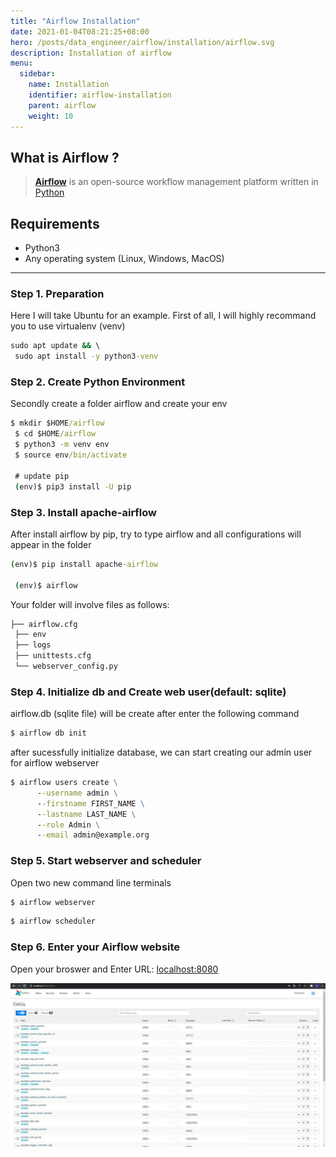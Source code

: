 ```yaml
---
title: "Airflow Installation"
date: 2021-01-04T08:21:25+08:00
hero: /posts/data_engineer/airflow/installation/airflow.svg
description: Installation of airflow
menu:
  sidebar:
    name: Installation
    identifier: airflow-installation
    parent: airflow
    weight: 10
---
```


## What is Airflow ?
> [**Airflow**](https://airflow.apache.org/) is an open-source workflow management platform written in [Python](https://www.python.org/)

## Requirements
- Python3
- Any operating system (Linux, Windows, MacOS)

--- 

### Step 1. Preparation
Here I will take Ubuntu for an example. First of all, I will highly recommand you to use virtualenv (venv)
```cmd
sudo apt update && \
 sudo apt install -y python3-venv 
```
### Step 2. Create Python Environment
Secondly create a folder airflow and create your env

```cmd
$ mkdir $HOME/airflow
 $ cd $HOME/airflow
 $ python3 -m venv env
 $ source env/bin/activate
 
 # update pip 
 (env)$ pip3 install -U pip
```
### Step 3. Install apache-airflow
After install airflow by pip, try to type airflow and all configurations will appear in the folder
```cmd
(env)$ pip install apache-airflow

 (env)$ airflow
```

Your folder will involve files as follows:
```cmd
├── airflow.cfg
 ├── env
 ├── logs
 ├── unittests.cfg
 └── webserver_config.py
```

### Step 4. Initialize db and Create web user(default: sqlite)

airflow.db (sqlite file) will be create after enter the following command

```cmd
$ airflow db init
```
after sucessfully initialize database, we can start creating our admin user for airflow webserver
```cmd
$ airflow users create \
      --username admin \
      --firstname FIRST_NAME \
      --lastname LAST_NAME \
      --role Admin \
      --email admin@example.org
```

### Step 5. Start webserver and scheduler
Open two new command line terminals
```cmd
$ airflow webserver
```
```cmd
$ airflow scheduler
```

### Step 6. Enter your Airflow website
Open your broswer and Enter URL: [localhost:8080](localhost:8080)

![](/posts/data_engineer/airflow/installation/result.png)